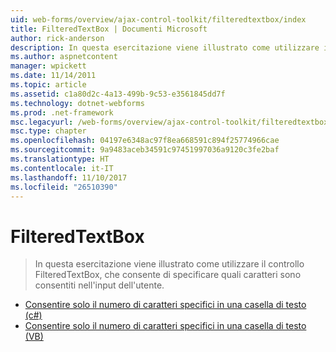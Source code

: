 ```yaml
---
uid: web-forms/overview/ajax-control-toolkit/filteredtextbox/index
title: FilteredTextBox | Documenti Microsoft
author: rick-anderson
description: In questa esercitazione viene illustrato come utilizzare il controllo FilteredTextBox, che consente di specificare quali caratteri sono consentiti nell'input dell'utente.
ms.author: aspnetcontent
manager: wpickett
ms.date: 11/14/2011
ms.topic: article
ms.assetid: c1a80d2c-4a13-499b-9c53-e3561845dd7f
ms.technology: dotnet-webforms
ms.prod: .net-framework
msc.legacyurl: /web-forms/overview/ajax-control-toolkit/filteredtextbox
msc.type: chapter
ms.openlocfilehash: 04197e6348ac97f8ea668591c894f25774966cae
ms.sourcegitcommit: 9a9483aceb34591c97451997036a9120c3fe2baf
ms.translationtype: HT
ms.contentlocale: it-IT
ms.lasthandoff: 11/10/2017
ms.locfileid: "26510390"
---
```

<a name="filteredtextbox"></a>FilteredTextBox
====================
> In questa esercitazione viene illustrato come utilizzare il controllo FilteredTextBox, che consente di specificare quali caratteri sono consentiti nell'input dell'utente.


- [Consentire solo il numero di caratteri specifici in una casella di testo (c#)](allowing-only-certain-characters-in-a-text-box-cs.md)
- [Consentire solo il numero di caratteri specifici in una casella di testo (VB)](allowing-only-certain-characters-in-a-text-box-vb.md)
